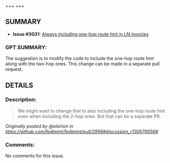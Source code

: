 +++
+++
## SUMMARY
- **Issue #3031:** [Always including one-hop route hint in LN invocies](https://github.com/fedimint/fedimint/issues/3031)

### GPT SUMMARY:
The suggestion is to modify the code to include the one-hop route hint along with the two-hop ones. This change can be made in a separate pull request.

## DETAILS
### Description:
> We might want to change that to also including the one-hop route hint even when including the 2-hop ones. But that can be a separate PR.

_Originally posted by @elsirion in https://github.com/fedimint/fedimint/pull/2956#discussion_r1305795568_
            

### Comments:
No comments for this issue.

